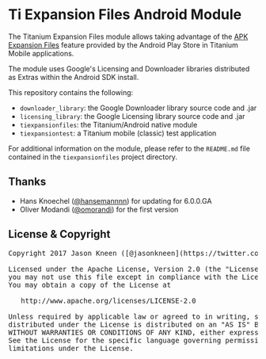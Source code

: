 # Ti Expansion Files Android Module

The Titanium Expansion Files module allows taking advantage of the [APK Expansion Files](http://developer.android.com/google/play/expansion-files.html) feature provided by the Android Play Store in Titanium Mobile applications.

The module uses Google's Licensing and Downloader libraries distributed as Extras within the Android SDK install.

This repository contains the following:

* `downloader_library`: the Google Downloader library source code and .jar
* `licensing_library`: the Google Licensing library source code and .jar
* `tiexpansionfiles`: the Titanium/Android native module
* `tiexpansiontest`: a Titanium mobile (classic) test application

For additional information on the module, please refer to the `README.md` file contained in the `tiexpansionfiles` project directory.

## Thanks

- Hans Knoechel ([@hansemannnn](https://twitter.com/hansemannnn)) for updating for 6.0.0.GA
- Oliver Modandi ([@omorandi](https://twitter.com/olivier_morandi)) for the first version

## License & Copyright

<pre>
Copyright 2017 Jason Kneen ([@jasonkneen](https://twitter.com/jasonkneen))

Licensed under the Apache License, Version 2.0 (the "License");
you may not use this file except in compliance with the License.
You may obtain a copy of the License at

   http://www.apache.org/licenses/LICENSE-2.0

Unless required by applicable law or agreed to in writing, software
distributed under the License is distributed on an "AS IS" BASIS,
WITHOUT WARRANTIES OR CONDITIONS OF ANY KIND, either express or implied.
See the License for the specific language governing permissions and
limitations under the License.
</pre>
